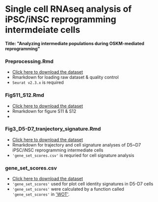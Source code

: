 # Single cell RNAseq analysis of iPSC/iNSC reprogramming intermdeiate cells

__Title: "Analyzing intermediate populations during OSKM-mediated reprogramming"__


### Preprocessing.Rmd
* [Click here to download the dataset](https://figshare.com/s/ecf794cfe2776980f4de)
* Rmarkdown for loading raw dataset & quality control
* `Seurat v2.3.x` is required


### FigS11_S12.Rmd
* [Click here to download the dataset](https://figshare.com/s/2d5e45d42f50dc3c6d9c)
* Rmarkdown for figure S11 & S12
*

### Fig3_D5-D7_tranjectory_signature.Rmd
* [Click here to download the dataset](https://figshare.com/articles/dataset/D5-D7_mipsc_normalized_scaled/13383191)
* Rmarkdown for trajectory and cell signature analyses of D5~D7 iPSC/iNSC reprogramming intermediate cells
* `'gene_set_scores.csv'` is requried for cell signature analysis

### gene_set_scores.csv
* [Click here to download the dataset](https://figshare.com/articles/dataset/gene_set_scores_csv/13383212)
* `'gene_set_scores'` used for plot cell identity signatures in D5-D7 cells</li>
* `'gene_set_scores'` were calculated by a function called `'gene_set_scores'` in ['WOT'](https://broadinstitute.github.io/wot/).
